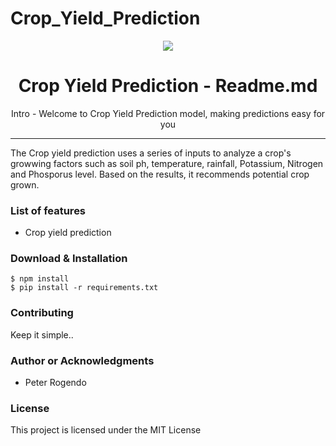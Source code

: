 # Crop_Yield_Prediction

<p align="center"><img src="logo.png" /></p>

<h1 align="center"> Crop Yield Prediction - Readme.md</h1>

<p align="center"> Intro - Welcome to Crop Yield Prediction model, making predictions easy for you</p>

<hr/>

<p> The Crop yield prediction  uses a series of inputs to analyze a crop's growwing factors such as soil ph, temperature, rainfall, Potassium, Nitrogen and Phosporus level. Based on the results, it recommends potential crop grown. </p>

<h3> List of features </h3>

<ul>
 
  <li>Crop yield prediction</li>
</ul>





<h3> Download & Installation </h3>

```shell
$ npm install
$ pip install -r requirements.txt
```
<h3>Contributing</h3>
Keep it simple..

<h3>Author or Acknowledgments</h3>
<ul>
  <li>Peter Rogendo</li>

</ul>

<h3>License</h3>

This project is licensed under the MIT License
